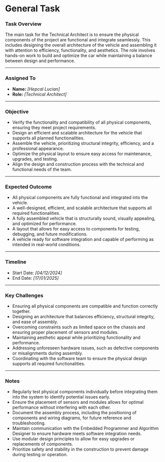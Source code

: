 # **General Task**

### **Task Overview**

The main task for the Technical Architect is to ensure the physical components of the project are functional and integrate seamlessly. This includes designing the overall architecture of the vehicle and assembling it with attention to efficiency, functionality, and aesthetics. The role involves hands-on work to build and optimize the car while maintaining a balance between design and performance.

---

### **Assigned To** 

- **Name:** _[Hepcal Lucian]_  
- **Role:** _[Technical Architect]_  

---

### **Objective**

- Verify the functionality and compatibility of all physical components, ensuring they meet project requirements.  
- Design an efficient and scalable architecture for the vehicle that supports all planned functionalities.  
- Assemble the vehicle, prioritizing structural integrity, efficiency, and a professional appearance.  
- Optimize the physical layout to ensure easy access for maintenance, upgrades, and testing.  
- Align the design and construction process with the technical and functional needs of the team.  

---

### **Expected Outcome**

- All physical components are fully functional and integrated into the vehicle.  
- A well-designed, efficient, and scalable architecture that supports all required functionalities.  
- A fully assembled vehicle that is structurally sound, visually appealing, and optimized for performance.  
- A layout that allows for easy access to components for testing, debugging, and future modifications.  
- A vehicle ready for software integration and capable of performing as intended in real-world conditions.  

---

### **Timeline**  

- Start Date: _[04/12/2024]_  
- End Date: _[17/01/2025]_  

---

### **Key Challenges**

- Ensuring all physical components are compatible and function correctly together.  
- Designing an architecture that balances efficiency, structural integrity, and ease of assembly.  
- Overcoming constraints such as limited space on the chassis and ensuring proper placement of sensors and modules.  
- Maintaining aesthetic appeal while prioritizing functionality and performance.  
- Addressing unforeseen hardware issues, such as defective components or misalignments during assembly.  
- Coordinating with the software team to ensure the physical design supports all required functionalities.  

---

### **Notes**

- Regularly test physical components individually before integrating them into the system to identify potential issues early.  
- Ensure the placement of sensors and modules allows for optimal performance without interfering with each other.  
- Document the assembly process, including the positioning of components and wiring diagrams, for future reference and troubleshooting.  
- Maintain communication with the Embedded Programmer and Algorithm Designer to ensure hardware meets software integration needs.  
- Use modular design principles to allow for easy upgrades or replacements of components.  
- Prioritize safety and stability in the construction to prevent damage during testing or operation.  